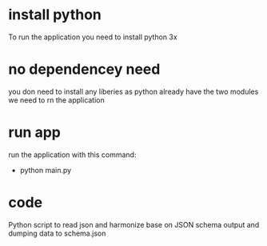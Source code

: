 # install python
To run the application you need to install python 3x

# no dependencey need
you don need to install any liberies as python already have the two modules we need to rn the application

# run app
run the application with this command:
 - python main.py

# code
Python script to read json and harmonize base on JSON schema output and dumping data to schema.json
